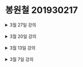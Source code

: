 # 봉원철 201930217

<details><summary>3월 27일 강의</summary>
    <h2>JSX의 역할</h2>
    jsx는 내부적으로 XML/HTML 코드를 자바스크립트로 변환합니다.<br>
    React가 createElemnet함수를 사용하여 자동으로 자바스크립트로 변환해 줍니다.<br>
    만일 JS로 작업할 경우 직접 createElement함수를 사용해야 합니다.<br>
    결국 JSX는 가독성을 높여 주는 역할을 합니다.<br>
    <h3>JSX의 장점</h3>
    코드가 간결해 집니다.<br>
    가독성이 향상 됩니다.<br>
    Injection Attack이라 불리는 해킹 방법을 방어함으로써 보안에 강합니다.<br>
    
</details><br>

<details>
    <summary>3월 20일 강의</summary>
    <h2>1.리액트의 정의</h2><br>
    'The library for web and native user interfaces'<br>
    사용자 인터페이스를 만들기 위한 자바스크립트 라이브러리<br><br>
    <h4>2.다양한 자바스크립트 UI 프레임워크: Stack overflow trends</h4>
    <h4>3.리액트 개념 정리</h4>
    - 복잡한 사이트를 쉽고 빠르게 만들고, 관리하기 위해 만들어진 것이 바로 리액트입니다.
    <br>
    - 다른 표현으로는 SPA를 쉽고 빠르게 만들 수 있도록 해주는 도구라고 생각하면 됩니다.
<h2>1.2 리액트의 장점</h2>
<h4>1.빠른 업데이트와 렌더링 속도</h4>
- 이 것을 가능하게 하는 것이 바로 Virual DOM입니다.<br>
- DOM이란 XML, HTML 문서의 각 항목을 계층으로 표현하여 생성, 변형, 삭제할 수 있도록 돕는 인터페이스입니다. 이 것은 W3C의 표준입니다.<br>
- Virtaul DOM은 DOM 조작이 비효율적인 이유로 속도가 느리기 때문에 고안된 방법입니다.<br>
- DOM은 동기식, Virtual DOM은 비동기식 방법으로 렌더링을 합니다<br>
  
<h4>2.컴포넌트 기반 구조</h4>
- 리액트의 모든 페이지는 컴포넌트로 구성됩니다.<br>
- 하나의 컴포넌트는 다른 여러 개의 컴포넌트의 조합으로 구성할 수 있습니다.<br>
- 그래서 리액트로 개발을 하다 보면 레고 블록을 조립나는 것처럼 컴포넌트를 조합해서 웹사이트를 개발하게 됩니다.<br>
- 아래 그림은 에어비앤비 사이트 화면의 컴포넌트 구조 입니다. 재사용성이 뛰어납니다.<br>
<h4>3.메타에서 오픈소스 프로젝트로 관리하고 있어 계속 발전함</h4>
<h4>4.활발한 지식 공유와 커뮤니티</h4>
<h4>5.모바일 앱 개발가능</h4>
<h2>1.2 리액트의 단점</h2>
<h4>1.방대한 학습량</h4>
<h4>2.높은 상태 관리 복잡도</h4>

</details><br>
<details>
    <summary>3월 13일 강의</summary>
        <details>
            <summary>HTML 살펴보기</summary>
            &nbsp;&nbsp;&nbsp;&nbsp;1. html이란 무엇인가?<br>
            &nbsp;&nbsp;&nbsp;&nbsp;2. 웹사이트의 뼈대를 구성하는 태그들<br>
            &nbsp;&nbsp;&nbsp;&nbsp;3. SPA(Single Page Application)<br>
            ![](./image/MPAvsSPA.png)
        </details>
        <details>
            <summary>자바스크립트</summary>
            &nbsp;&nbsp;&nbsp;&nbsp;1. 자바스크립트란 무엇인가?<br>
            &nbsp;&nbsp;&nbsp;&nbsp;2. ES6(ECMAScript6) - 표준 ECMA-262<br>
            &nbsp;&nbsp;&nbsp;&nbsp;3. 자바스크립트의 자료형<br>
            &nbsp;&nbsp;&nbsp;&nbsp;&nbsp;&nbsp;&nbsp;&nbsp;● var: 중복 선언 가능, 재할당 가능<br>
            &nbsp;&nbsp;&nbsp;&nbsp;&nbsp;&nbsp;&nbsp;&nbsp;● let: 중복 선언 불가능, 재할당 가능<br>
            &nbsp;&nbsp;&nbsp;&nbsp;&nbsp;&nbsp;&nbsp;&nbsp;● const: 중복 선언 불가능, 재할당 불가능<br>
            &nbsp;&nbsp;&nbsp;&nbsp;&nbsp;&nbsp;&nbsp;&nbsp;● Array type: 배열<br>
            &nbsp;&nbsp;&nbsp;&nbsp;&nbsp;&nbsp;&nbsp;&nbsp;● Object type<br>
            &nbsp;&nbsp;&nbsp;&nbsp;4. 자바스크립트의 연산자<br>
            &nbsp;&nbsp;&nbsp;&nbsp;&nbsp;&nbsp;&nbsp;&nbsp;
            비교 연산자, 동등 연산자/일치 연산자, 이진 논리 연산자, 삼항 연산자...<br>
            &nbsp;&nbsp;&nbsp;&nbsp;5. 자바스크립트의 함수<br>
            &nbsp;&nbsp;&nbsp;&nbsp;&nbsp;&nbsp;&nbsp;&nbsp;
            Function statement형: 일반적인 함수의 형태<br>
            &nbsp;&nbsp;&nbsp;&nbsp;&nbsp;&nbsp;&nbsp;&nbsp;
            Arrow function expression형: 화살표 함수<br>
            
            
            
</details>
        </details>
        
</details></details><br>
<details><summary>3월 7일 강의</summary>

# h1
## h2
### h3
#### h4
##### h5
###### h6

# 리스트
1. 첫 번째
2. 두 번째
3. 세 번째

* 첫 번째
* 두 번째

- 첫 번째
- 두 번째

*이탤릭체*
**볼드**
***이탤릭체&볼드***

개행은  
스페이스 두 개

```js
const a = 1;
let b = 2;
//코드
```

[구글 링크](http://google.com)

[페이지내 h3로 이동](#h3)

---
<details>
<summary><strong>접기</strong>/펼치기</summary>
접기/<strong>펼치기<strong>
<!-- ![](./sibadog.jpg) 이미지 -->
</details>
</details>
